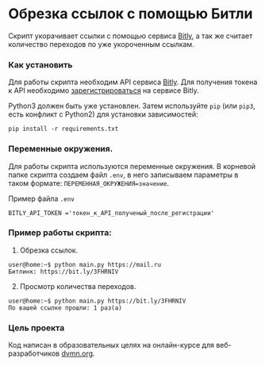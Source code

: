 # Обрезка ссылок с помощью Битли

Скрипт укорачивает ссылки с помощью сервиса [Bitly](https://bitly.com/), 
а так же считает количество переходов по уже укороченным ссылкам.

### Как установить

Для работы скрипта необходим API сервиса [Bitly](https://bitly.com/).
Для получения токена к API необходимо [зарегистрироваться](https://bitly.com/a/sign_up) на сервисе Bitly.

Python3 должен быть уже установлен. 
Затем используйте `pip` (или `pip3`, есть конфликт с Python2) для установки зависимостей:
```
pip install -r requirements.txt
```

### Переменные окружения.

Для работы скрипта используются переменные окружения. В корневой папке скрипта создаем файл `.env`, в него записываем параметры
в таком формате: `ПЕРЕМЕННАЯ_ОКРУЖЕНИЯ=значение`.

Пример файла `.env`

`BITLY_API_TOKEN ='токен_к_API_полученый_после_регистрации'`

### Пример работы скрипта:

1. Обрезка ссылок.
```
user@home:~$ python main.py https://mail.ru
Битлинк: https://bit.ly/3FHRNIV

```
2. Просмотр количества переходов.
```
user@home:~$ python main.py https://bit.ly/3FHRNIV
По вашей ссылке прошли: 1 раз(a)

```

### Цель проекта

Код написан в образовательных целях на онлайн-курсе для веб-разработчиков [dvmn.org](https://dvmn.org/).
